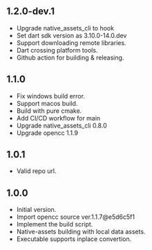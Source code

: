 ## 1.2.0-dev.1

- Upgrade native_assets_cli to hook
- Set dart sdk version as 3.10.0-14.0.dev
- Support downloading remote libraries.
- Dart crossing platform tools.
- Github action for building & releasing.

## 1.1.0

- Fix windows build error.
- Support macos build.
- Build with pure cmake.
- Add CI/CD workflow for main
- Upgrade native_assets_cli 0.8.0
- Upgrade opencc 1.1.9

## 1.0.1

- Valid repo url.

## 1.0.0

- Initial version.
- Import opencc source ver.1.1.7@e5d6c5f1
- Implement the build script.
- Native-assets building with local data assets.
- Executable supports inplace convertion.
